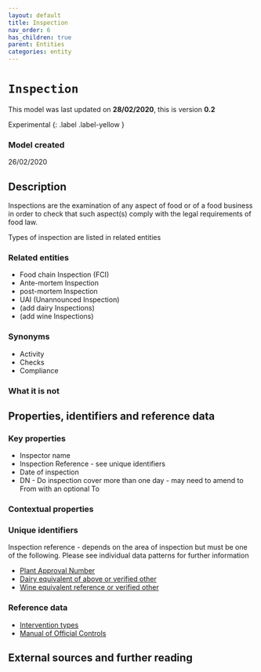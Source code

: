 ```yaml
---
layout: default
title: Inspection
nav_order: 6
has_children: true
parent: Entities
categories: entity
---
```


# `Inspection`
This model was last updated on **28/02/2020**, this is version **0.2**

Experimental
{: .label .label-yellow }

### Model created

26/02/2020

## Description

Inspections are the examination of any aspect of food or of a food business in order to check that such aspect(s) comply with the legal requirements of food law.  

Types of inspection are listed in related entities

### Related entities
-   Food chain Inspection (FCI)
-   Ante-mortem Inspection
-   post-mortem Inspection
-   UAI (Unannounced Inspection)
-   (add dairy Inspections)
-   (add wine Inspections)

### Synonyms

*   Activity
*   Checks
*   Compliance

### What it is not

## Properties, identifiers and reference data

### Key properties

*   Inspector name
*   Inspection Reference - see unique identifiers
*   Date of inspection
*   DN - Do inspection cover more than one day - may need to amend to From with an optional To

### Contextual properties

### Unique identifiers

Inspection reference - depends on the area of inspection but must be one of the following.  Please see individual data patterns for further information
-   [Plant Approval Number]()
-   [Dairy equivalent of above or verified other]()
-   [Wine equivalent reference or verified other]()

### Reference data

*   [Intervention types](https://data.food.gov.uk/codes/enforcement-monitoring/intervention-type/_OC-IA-I)
*   [Manual of Official Controls](https://www.food.gov.uk/business-guidance/manual-for-official-controls)
## External sources and further reading
